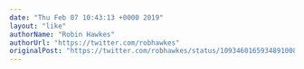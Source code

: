 ```yaml
---
date: "Thu Feb 07 10:43:13 +0000 2019"
layout: "like"
authorName: "Robin Hawkes"
authorUrl: "https://twitter.com/robhawkes"
originalPost: "https://twitter.com/robhawkes/status/1093460165934891008"
---
```

